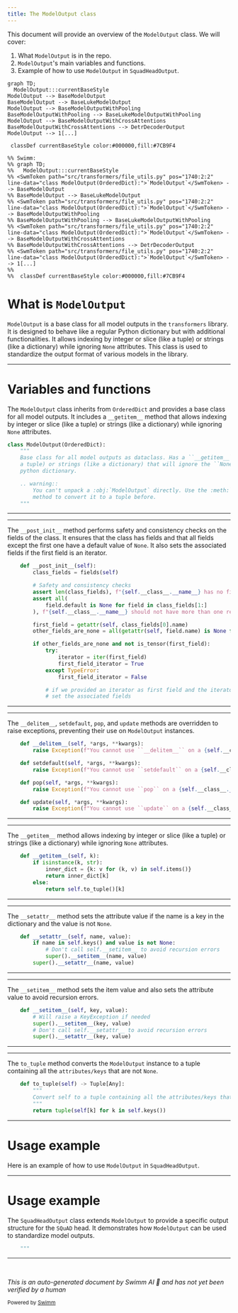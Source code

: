 ```yaml
---
title: The ModelOutput class
---
```

This document will provide an overview of the <SwmToken path="src/transformers/file_utils.py" pos="1740:2:2" line-data="class ModelOutput(OrderedDict):">`ModelOutput`</SwmToken> class. We will cover:

1. What <SwmToken path="src/transformers/file_utils.py" pos="1740:2:2" line-data="class ModelOutput(OrderedDict):">`ModelOutput`</SwmToken> is in the repo.
2. <SwmToken path="src/transformers/file_utils.py" pos="1740:2:2" line-data="class ModelOutput(OrderedDict):">`ModelOutput`</SwmToken>'s main variables and functions.
3. Example of how to use <SwmToken path="src/transformers/file_utils.py" pos="1740:2:2" line-data="class ModelOutput(OrderedDict):">`ModelOutput`</SwmToken> in <SwmToken path="src/transformers/modeling_utils.py" pos="1674:2:2" line-data="class SquadHeadOutput(ModelOutput):">`SquadHeadOutput`</SwmToken>.

```mermaid
graph TD;
  ModelOutput:::currentBaseStyle
ModelOutput --> BaseModelOutput
BaseModelOutput --> BaseLukeModelOutput
ModelOutput --> BaseModelOutputWithPooling
BaseModelOutputWithPooling --> BaseLukeModelOutputWithPooling
ModelOutput --> BaseModelOutputWithCrossAttentions
BaseModelOutputWithCrossAttentions --> DetrDecoderOutput
ModelOutput --> 1[...]

 classDef currentBaseStyle color:#000000,fill:#7CB9F4

%% Swimm:
%% graph TD;
%%   ModelOutput:::currentBaseStyle
%% <SwmToken path="src/transformers/file_utils.py" pos="1740:2:2" line-data="class ModelOutput(OrderedDict):">`ModelOutput`</SwmToken> --> BaseModelOutput
%% BaseModelOutput --> BaseLukeModelOutput
%% <SwmToken path="src/transformers/file_utils.py" pos="1740:2:2" line-data="class ModelOutput(OrderedDict):">`ModelOutput`</SwmToken> --> BaseModelOutputWithPooling
%% BaseModelOutputWithPooling --> BaseLukeModelOutputWithPooling
%% <SwmToken path="src/transformers/file_utils.py" pos="1740:2:2" line-data="class ModelOutput(OrderedDict):">`ModelOutput`</SwmToken> --> BaseModelOutputWithCrossAttentions
%% BaseModelOutputWithCrossAttentions --> DetrDecoderOutput
%% <SwmToken path="src/transformers/file_utils.py" pos="1740:2:2" line-data="class ModelOutput(OrderedDict):">`ModelOutput`</SwmToken> --> 1[...]
%% 
%%  classDef currentBaseStyle color:#000000,fill:#7CB9F4
```

# What is <SwmToken path="src/transformers/file_utils.py" pos="1740:2:2" line-data="class ModelOutput(OrderedDict):">`ModelOutput`</SwmToken>

<SwmToken path="src/transformers/file_utils.py" pos="1740:2:2" line-data="class ModelOutput(OrderedDict):">`ModelOutput`</SwmToken> is a base class for all model outputs in the <SwmToken path="src/transformers/file_utils.py" pos="1747:27:27" line-data="        You can&#39;t unpack a :obj:`ModelOutput` directly. Use the :meth:`~transformers.file_utils.ModelOutput.to_tuple`">`transformers`</SwmToken> library. It is designed to behave like a regular Python dictionary but with additional functionalities. It allows indexing by integer or slice (like a tuple) or strings (like a dictionary) while ignoring `None` attributes. This class is used to standardize the output format of various models in the library.

<SwmSnippet path="/src/transformers/file_utils.py" line="1740">

---

# Variables and functions

The <SwmToken path="src/transformers/file_utils.py" pos="1740:2:2" line-data="class ModelOutput(OrderedDict):">`ModelOutput`</SwmToken> class inherits from <SwmToken path="src/transformers/file_utils.py" pos="1740:4:4" line-data="class ModelOutput(OrderedDict):">`OrderedDict`</SwmToken> and provides a base class for all model outputs. It includes a <SwmToken path="src/transformers/file_utils.py" pos="1742:23:23" line-data="    Base class for all model outputs as dataclass. Has a ``__getitem__`` that allows indexing by integer or slice (like">`__getitem__`</SwmToken> method that allows indexing by integer or slice (like a tuple) or strings (like a dictionary) while ignoring `None` attributes.

```python
class ModelOutput(OrderedDict):
    """
    Base class for all model outputs as dataclass. Has a ``__getitem__`` that allows indexing by integer or slice (like
    a tuple) or strings (like a dictionary) that will ignore the ``None`` attributes. Otherwise behaves like a regular
    python dictionary.

    .. warning::
        You can't unpack a :obj:`ModelOutput` directly. Use the :meth:`~transformers.file_utils.ModelOutput.to_tuple`
        method to convert it to a tuple before.
    """
```

---

</SwmSnippet>

<SwmSnippet path="/src/transformers/file_utils.py" line="1751">

---

The <SwmToken path="src/transformers/file_utils.py" pos="1751:3:3" line-data="    def __post_init__(self):">`__post_init__`</SwmToken> method performs safety and consistency checks on the fields of the class. It ensures that the class has fields and that all fields except the first one have a default value of `None`. It also sets the associated fields if the first field is an iterator.

```python
    def __post_init__(self):
        class_fields = fields(self)

        # Safety and consistency checks
        assert len(class_fields), f"{self.__class__.__name__} has no fields."
        assert all(
            field.default is None for field in class_fields[1:]
        ), f"{self.__class__.__name__} should not have more than one required field."

        first_field = getattr(self, class_fields[0].name)
        other_fields_are_none = all(getattr(self, field.name) is None for field in class_fields[1:])

        if other_fields_are_none and not is_tensor(first_field):
            try:
                iterator = iter(first_field)
                first_field_iterator = True
            except TypeError:
                first_field_iterator = False

            # if we provided an iterator as first field and the iterator is a (key, value) iterator
            # set the associated fields
```

---

</SwmSnippet>

<SwmSnippet path="/src/transformers/file_utils.py" line="1791">

---

The <SwmToken path="src/transformers/file_utils.py" pos="1791:3:3" line-data="    def __delitem__(self, *args, **kwargs):">`__delitem__`</SwmToken>, <SwmToken path="src/transformers/file_utils.py" pos="1794:3:3" line-data="    def setdefault(self, *args, **kwargs):">`setdefault`</SwmToken>, <SwmToken path="src/transformers/file_utils.py" pos="1797:3:3" line-data="    def pop(self, *args, **kwargs):">`pop`</SwmToken>, and <SwmToken path="src/transformers/file_utils.py" pos="1800:3:3" line-data="    def update(self, *args, **kwargs):">`update`</SwmToken> methods are overridden to raise exceptions, preventing their use on <SwmToken path="src/transformers/file_utils.py" pos="1740:2:2" line-data="class ModelOutput(OrderedDict):">`ModelOutput`</SwmToken> instances.

```python
    def __delitem__(self, *args, **kwargs):
        raise Exception(f"You cannot use ``__delitem__`` on a {self.__class__.__name__} instance.")

    def setdefault(self, *args, **kwargs):
        raise Exception(f"You cannot use ``setdefault`` on a {self.__class__.__name__} instance.")

    def pop(self, *args, **kwargs):
        raise Exception(f"You cannot use ``pop`` on a {self.__class__.__name__} instance.")

    def update(self, *args, **kwargs):
        raise Exception(f"You cannot use ``update`` on a {self.__class__.__name__} instance.")

```

---

</SwmSnippet>

<SwmSnippet path="/src/transformers/file_utils.py" line="1803">

---

The <SwmToken path="src/transformers/file_utils.py" pos="1803:3:3" line-data="    def __getitem__(self, k):">`__getitem__`</SwmToken> method allows indexing by integer or slice (like a tuple) or strings (like a dictionary) while ignoring `None` attributes.

```python
    def __getitem__(self, k):
        if isinstance(k, str):
            inner_dict = {k: v for (k, v) in self.items()}
            return inner_dict[k]
        else:
            return self.to_tuple()[k]

```

---

</SwmSnippet>

<SwmSnippet path="/src/transformers/file_utils.py" line="1810">

---

The <SwmToken path="src/transformers/file_utils.py" pos="1810:3:3" line-data="    def __setattr__(self, name, value):">`__setattr__`</SwmToken> method sets the attribute value if the name is a key in the dictionary and the value is not `None`.

```python
    def __setattr__(self, name, value):
        if name in self.keys() and value is not None:
            # Don't call self.__setitem__ to avoid recursion errors
            super().__setitem__(name, value)
        super().__setattr__(name, value)

```

---

</SwmSnippet>

<SwmSnippet path="/src/transformers/file_utils.py" line="1816">

---

The <SwmToken path="src/transformers/file_utils.py" pos="1816:3:3" line-data="    def __setitem__(self, key, value):">`__setitem__`</SwmToken> method sets the item value and also sets the attribute value to avoid recursion errors.

```python
    def __setitem__(self, key, value):
        # Will raise a KeyException if needed
        super().__setitem__(key, value)
        # Don't call self.__setattr__ to avoid recursion errors
        super().__setattr__(key, value)
```

---

</SwmSnippet>

<SwmSnippet path="/src/transformers/file_utils.py" line="1822">

---

The <SwmToken path="src/transformers/file_utils.py" pos="1822:3:3" line-data="    def to_tuple(self) -&gt; Tuple[Any]:">`to_tuple`</SwmToken> method converts the <SwmToken path="src/transformers/file_utils.py" pos="1740:2:2" line-data="class ModelOutput(OrderedDict):">`ModelOutput`</SwmToken> instance to a tuple containing all the <SwmToken path="src/transformers/file_utils.py" pos="1824:17:19" line-data="        Convert self to a tuple containing all the attributes/keys that are not ``None``.">`attributes/keys`</SwmToken> that are not `None`.

```python
    def to_tuple(self) -> Tuple[Any]:
        """
        Convert self to a tuple containing all the attributes/keys that are not ``None``.
        """
        return tuple(self[k] for k in self.keys())
```

---

</SwmSnippet>

# Usage example

Here is an example of how to use <SwmToken path="src/transformers/file_utils.py" pos="1740:2:2" line-data="class ModelOutput(OrderedDict):">`ModelOutput`</SwmToken> in <SwmToken path="src/transformers/modeling_utils.py" pos="1674:2:2" line-data="class SquadHeadOutput(ModelOutput):">`SquadHeadOutput`</SwmToken>.

<SwmSnippet path="/src/transformers/modeling_utils.py" line="58">

---

# Usage example

The <SwmToken path="src/transformers/modeling_utils.py" pos="1674:2:2" line-data="class SquadHeadOutput(ModelOutput):">`SquadHeadOutput`</SwmToken> class extends <SwmToken path="src/transformers/file_utils.py" pos="1740:2:2" line-data="class ModelOutput(OrderedDict):">`ModelOutput`</SwmToken> to provide a specific output structure for the <SwmToken path="src/transformers/modeling_utils.py" pos="1507:3:3" line-data="    Compute SQuAD start logits from sequence hidden states.">`SQuAD`</SwmToken> head. It demonstrates how <SwmToken path="src/transformers/file_utils.py" pos="1740:2:2" line-data="class ModelOutput(OrderedDict):">`ModelOutput`</SwmToken> can be used to standardize model outputs.

```python
    """
```

---

</SwmSnippet>

&nbsp;

*This is an auto-generated document by Swimm AI 🌊 and has not yet been verified by a human*

<SwmMeta version="3.0.0" repo-id="Z2l0aHViJTNBJTNBdHJhbnNmb3JtZXJzJTNBJTNBc2h1anV1dQ==" repo-name="transformers"><sup>Powered by [Swimm](/)</sup></SwmMeta>
